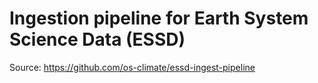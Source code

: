 # Ingestion pipeline for Earth System Science Data (ESSD)

Source: <https://github.com/os-climate/essd-ingest-pipeline>
